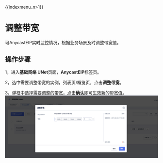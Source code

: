 {{indexmenu_n>1}}

# 调整带宽
可AnycastEIP实时监控情况，根据业务场景及时调整带宽值。

## 操作步骤 

1，进入**基础网络 UNet**页面，**AnycastEIP**标签页。

2，选中需要调整带宽的实例，列表页/概览页，点击**调整带宽**。

3，弹框中选择需要调整的带宽，点击**确认**即可生效新的带宽值。
![](/images/adjust.png)


